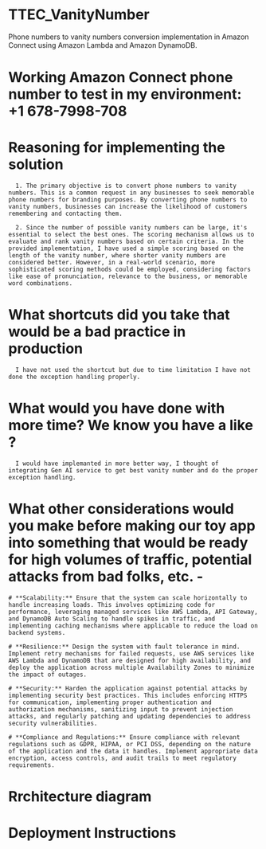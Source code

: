 # TTEC_VanityNumber
Phone numbers to vanity numbers conversion implementation in Amazon Connect using Amazon Lambda and Amazon DynamoDB.

# Working Amazon Connect phone number to test in my environment: +1 678-7998-708

# Reasoning for implementing the solution
      1. The primary objective is to convert phone numbers to vanity numbers. This is a common request in any businesses to seek memorable   phone numbers for branding purposes. By converting phone numbers to vanity numbers, businesses can increase the likelihood of customers remembering and contacting them.
      
      2. Since the number of possible vanity numbers can be large, it's essential to select the best ones. The scoring mechanism allows us to evaluate and rank vanity numbers based on certain criteria. In the provided implementation, I have used a simple scoring based on the length of the vanity number, where shorter vanity numbers are considered better. However, in a real-world scenario, more sophisticated scoring methods could be employed, considering factors like ease of pronunciation, relevance to the business, or memorable word combinations.

# What shortcuts did you take that would be a bad practice in production
      I have not used the shortcut but due to time limitation I have not done the exception handling properly. 

# What would you have done with more time? We know you have a like ?
      I would have implemanted in more better way, I thought of integrating Gen AI service to get best vanity number and do the proper exception handling. 

# What other considerations would you make before making our toy app into something that would be ready for high volumes of traffic, potential attacks from bad folks, etc. -
    # **Scalability:** Ensure that the system can scale horizontally to handle increasing loads. This involves optimizing code for performance, leveraging managed services like AWS Lambda, API Gateway, and DynamoDB Auto Scaling to handle spikes in traffic, and implementing caching mechanisms where applicable to reduce the load on backend systems.

    # **Resilience:** Design the system with fault tolerance in mind. Implement retry mechanisms for failed requests, use AWS services like AWS Lambda and DynamoDB that are designed for high availability, and deploy the application across multiple Availability Zones to minimize the impact of outages.

    # **Security:** Harden the application against potential attacks by implementing security best practices. This includes enforcing HTTPS for communication, implementing proper authentication and authorization mechanisms, sanitizing input to prevent injection attacks, and regularly patching and updating dependencies to address security vulnerabilities.

    # **Compliance and Regulations:** Ensure compliance with relevant regulations such as GDPR, HIPAA, or PCI DSS, depending on the nature of the application and the data it handles. Implement appropriate data encryption, access controls, and audit trails to meet regulatory requirements.

# Rrchitecture diagram

# Deployment Instructions


